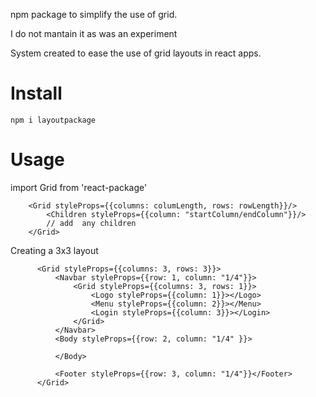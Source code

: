 npm package to simplify the use of grid.

 I do not mantain it as was an experiment

System created to ease the use of grid layouts in react apps.


# Install
```
npm i layoutpackage
```


# Usage
import Grid from 'react-package'

```tsx
	<Grid styleProps={{columns: columLength, rows: rowLength}}/>
		<Children styleProps={{column: "startColumn/endColumn"}}/>
		// add 	any children
	</Grid>
```
Creating a 3x3 layout
```tsx
      <Grid styleProps={{columns: 3, rows: 3}}>
	      <Navbar styleProps={{row: 1, column: "1/4"}}>
		      <Grid styleProps={{columns: 3, rows: 1}}>
			      <Logo styleProps={{column: 1}}></Logo>
			      <Menu styleProps={{column: 2}}></Menu>
			      <Login styleProps={{column: 3}}></Login>
		      </Grid>
	      </Navbar>
	      <Body styleProps={{row: 2, column: "1/4" }}>
		      
	      </Body>
	      
	      <Footer styleProps={{row: 3, column: "1/4"}}</Footer>
      </Grid>
```
